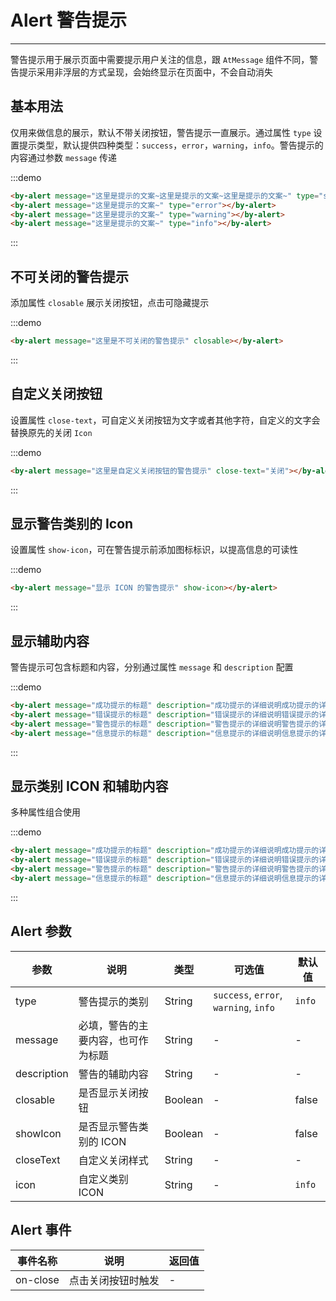 
# Alert 警告提示

----

警告提示用于展示页面中需要提示用户关注的信息，跟 `AtMessage` 组件不同，警告提示采用非浮层的方式呈现，会始终显示在页面中，不会自动消失


## 基本用法

仅用来做信息的展示，默认不带关闭按钮，警告提示一直展示。通过属性 `type` 设置提示类型，默认提供四种类型：`success`，`error`，`warning`，`info`。警告提示的内容通过参数 `message` 传递

:::demo
```html
<by-alert message="这里是提示的文案~这里是提示的文案~这里是提示的文案~" type="success"></by-alert>
<by-alert message="这里是提示的文案~" type="error"></by-alert>
<by-alert message="这里是提示的文案~" type="warning"></by-alert>
<by-alert message="这里是提示的文案~" type="info"></by-alert>
```
:::


## 不可关闭的警告提示

添加属性 `closable` 展示关闭按钮，点击可隐藏提示

:::demo
```html
<by-alert message="这里是不可关闭的警告提示" closable></by-alert>
```
:::


## 自定义关闭按钮

设置属性 `close-text`，可自定义关闭按钮为文字或者其他字符，自定义的文字会替换原先的关闭 `Icon`

:::demo
```html
<by-alert message="这里是自定义关闭按钮的警告提示" close-text="关闭"></by-alert>
```
:::


## 显示警告类别的 Icon

设置属性 `show-icon`，可在警告提示前添加图标标识，以提高信息的可读性

:::demo
```html
<by-alert message="显示 ICON 的警告提示" show-icon></by-alert>
```
:::


## 显示辅助内容

警告提示可包含标题和内容，分别通过属性 `message` 和 `description` 配置

:::demo
```html
<by-alert message="成功提示的标题" description="成功提示的详细说明成功提示的详细说明成功提示的详细说明" type="success" closable></by-alert>
<by-alert message="错误提示的标题" description="错误提示的详细说明错误提示的详细说明错误提示的详细说明" type="error" closable></by-alert>
<by-alert message="警告提示的标题" description="警告提示的详细说明警告提示的详细说明警告提示的详细说明" type="warning" closable></by-alert>
<by-alert message="信息提示的标题" description="信息提示的详细说明信息提示的详细说明信息提示的详细说明" type="info" closable></by-alert>
```
:::


## 显示类别 ICON 和辅助内容

多种属性组合使用

:::demo
```html
<by-alert message="成功提示的标题" description="成功提示的详细说明成功提示的详细说明成功提示的详细说明成功提示的详细说明成功提示的详细说明成功提示的详细说明成功提示的详细说明成功提示的详细说明成功提示的详细说明" type="success" show-icon closable></by-alert>
<by-alert message="错误提示的标题" description="错误提示的详细说明错误提示的详细说明错误提示的详细说明" type="error" show-icon closable></by-alert>
<by-alert message="警告提示的标题" description="警告提示的详细说明警告提示的详细说明警告提示的详细说明" type="warning" show-icon closable></by-alert>
<by-alert message="信息提示的标题" description="信息提示的详细说明信息提示的详细说明信息提示的详细说明" type="info" show-icon closable></by-alert>
```
:::


## Alert 参数

| 参数      | 说明          | 类型      | 可选值                           | 默认值  |
|---------- |-------------- |---------- |--------------------------------  |-------- |
| type | 警告提示的类别 | String | `success`, `error`, `warning`, `info` | `info` |
| message | 必填，警告的主要内容，也可作为标题 | String | - | - |
| description | 警告的辅助内容 | String | - | - |
| closable | 是否显示关闭按钮 | Boolean | - | false |
| showIcon | 是否显示警告类别的 ICON | Boolean | - | false |
| closeText | 自定义关闭样式 | String | - | - |
| icon | 自定义类别 ICON | String | - | `info` |


## Alert 事件

| 事件名称      | 说明          | 返回值  |
|---------- |-------------- |---------- |
| on-close | 点击关闭按钮时触发 | - |


<style lang="scss" scoped>
.by-alert + .by-alert {
  margin-top: 8px;
}
</style>
